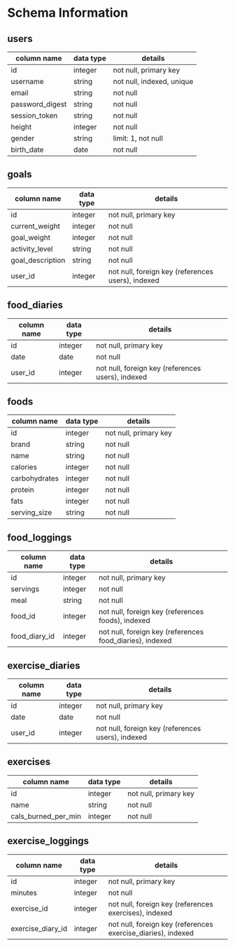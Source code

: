 # Schema Information

## users
column name     | data type | details
----------------|-----------|-----------------------
id              | integer   | not null, primary key
username        | string    | not null, indexed, unique
email           | string    | not null
password_digest | string    | not null
session_token   | string    | not null
height          | integer   | not null
gender          | string    | limit: 1, not null
birth_date      | date      | not null

## goals
column name     | data type | details
----------------|-----------|-----------------------
id              | integer   | not null, primary key
current_weight  | integer   | not null
goal_weight     | integer   | not null
activity_level  | string    | not null
goal_description| string    | not null
user_id         | integer   | not null, foreign key (references users), indexed

## food_diaries
column name     | data type | details
----------------|-----------|-----------------------
id              | integer   | not null, primary key
date            | date      | not null
user_id         | integer   | not null, foreign key (references users), indexed

## foods
column name     | data type | details
----------------|-----------|-----------------------
id              | integer   | not null, primary key
brand           | string    | not null
name            | string    | not null
calories        | integer   | not null
carbohydrates   | integer   | not null
protein         | integer   | not null
fats            | integer   | not null
serving_size    | string    | not null

## food_loggings
column name     | data type | details
----------------|-----------|-----------------------
id              | integer   | not null, primary key
servings        | integer   | not null
meal            | string    | not null
food_id         | integer   | not null, foreign key (references foods), indexed
food_diary_id   | integer   | not null, foreign key (references food_diaries), indexed

## exercise_diaries
column name     | data type | details
----------------|-----------|-----------------------
id              | integer   | not null, primary key
date            | date      | not null
user_id         | integer   | not null, foreign key (references users), indexed

## exercises
column name         | data type | details
--------------------|-----------|-----------------------
id                  | integer   | not null, primary key
name                | string    | not null
cals_burned_per_min | integer   | not null

## exercise_loggings
column name         | data type | details
--------------------|-----------|-----------------------
id                  | integer   | not null, primary key
minutes             | integer   | not null
exercise_id         | integer   | not null, foreign key (references exercises), indexed
exercise_diary_id   | integer   | not null, foreign key (references exercise_diaries), indexed
